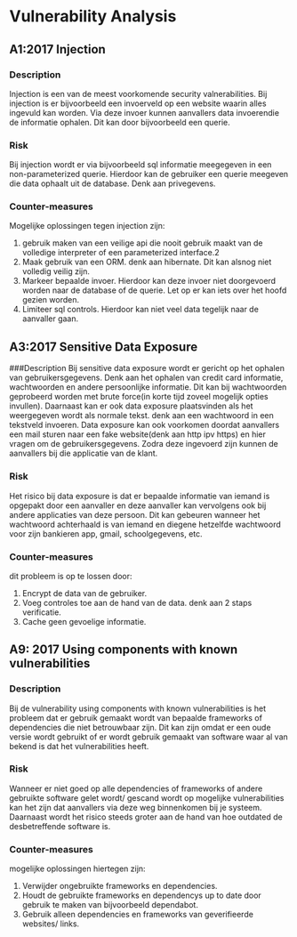 # Vulnerability Analysis

## A1:2017 Injection
### Description
Injection is een van de meest voorkomende security valnerabilities. Bij injection is er bijvoorbeeld een invoerveld op een website waarin alles ingevuld kan worden. Via deze invoer kunnen aanvallers data invoerendie de informatie ophalen. Dit kan door bijvoorbeeld een querie.

### Risk 
Bij injection wordt er via bijvoorbeeld sql informatie meegegeven in een non-parameterized querie. Hierdoor kan de gebruiker een querie meegeven die data ophaalt uit de database. Denk aan privegevens.


### Counter-measures
Mogelijke oplossingen tegen injection zijn:
1. gebruik maken van een veilige api die nooit gebruik maakt van de volledige interpreter of een parameterized interface.2
2. Maak gebruik van een ORM. denk aan hibernate. Dit kan alsnog niet volledig veilig zijn.
3. Markeer bepaalde invoer. Hierdoor kan deze invoer niet doorgevoerd worden naar de database of de querie. Let op er kan iets over het hoofd gezien worden.
4. Limiteer sql controls. Hierdoor kan niet veel data tegelijk naar de aanvaller gaan.

## A3:2017 Sensitive Data Exposure
###Description
Bij sensitive data exposure wordt er gericht op het ophalen van gebruikersgegevens. Denk aan het ophalen van credit card informatie, wachtwoorden en andere persoonlijke informatie. Dit kan bij wachtwoorden geprobeerd worden met brute force(in korte tijd zoveel mogelijk opties invullen). Daarnaast kan er ook data exposure plaatsvinden als het weergegeven wordt als normale tekst. denk aan een wachtwoord in een tekstveld invoeren. Data exposure kan ook voorkomen doordat aanvallers een mail sturen naar een fake website(denk aan http ipv https) en hier vragen om de gebruikersgegevens. Zodra deze ingevoerd zijn kunnen de aanvallers bij die applicatie van de klant.

### Risk
Het risico bij data exposure is dat er bepaalde informatie van iemand is opgepakt door een aanvaller en deze aanvaller kan vervolgens ook bij andere applicaties van deze persoon. Dit kan gebeuren wanneer het wachtwoord achterhaald is van iemand en diegene hetzelfde wachtwoord voor zijn bankieren app, gmail, schoolgegevens, etc.

### Counter-measures
dit probleem is op te lossen door:
1. Encrypt de data van de gebruiker.
2. Voeg controles toe aan de hand van de data. denk aan 2 staps verificatie.
3. Cache geen gevoelige informatie.
## A9: 2017 Using components with known vulnerabilities
### Description
Bij de vulnerability using components with known vulnerabilities is het probleem dat er gebruik gemaakt wordt van bepaalde frameworks of dependencies die niet betrouwbaar zijn. Dit kan zijn omdat er een oude versie wordt gebruikt of er wordt gebruik gemaakt van software waar al van bekend is dat het vulnerabilities heeft.

### Risk
Wanneer er niet goed op alle dependencies of frameworks of andere gebruikte software gelet wordt/ gescand wordt op mogelijke vulnerabilities kan het zijn dat aanvallers via deze weg binnenkomen bij je systeem. Daarnaast wordt het risico steeds groter aan de hand van hoe outdated de desbetreffende software is.

### Counter-measures
mogelijke oplossingen hiertegen zijn:
1. Verwijder ongebruikte frameworks en dependencies. 
2. Houdt de gebruikte frameworks en dependencys up to date door gebruik te maken van bijvoorbeeld dependabot.
3. Gebruik alleen dependencies en frameworks van geverifieerde websites/ links.
